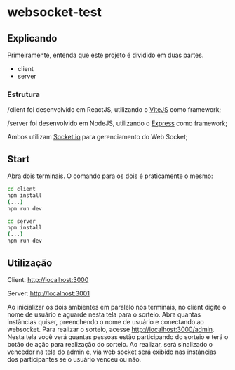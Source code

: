 # websocket-test

## Explicando
Primeiramente, entenda que este projeto é dividido em duas partes.
- client
- server

### Estrutura
/client foi desenvolvido em ReactJS, utilizando o [ViteJS](https://vitejs.dev/) como framework;

/server foi desenvolvido em NodeJS, utilizando o [Express](https://expressjs.com/) como framework;

Ambos utilizam [Socket.io](https://socket.io/) para gerenciamento do Web Socket;

## Start
Abra dois terminais.
O comando para os dois é praticamente o mesmo:

```bash
cd client
npm install
(...)
npm run dev
```

```bash
cd server
npm install
(...)
npm run dev
```

## Utilização
Client: [http://localhost:3000](http://localhost:3000)

Server: [http://localhost:3001](http://localhost:3001)

Ao inicializar os dois ambientes em paralelo nos terminais, no client digite o nome de usuário e aguarde nesta tela para o sorteio.
Abra quantas instâncias quiser, preenchendo o nome de usuário e conectando ao websocket.
Para realizar o sorteio, acesse [http://localhost:3000/admin](http://localhost:3000/admin). Nesta tela você verá quantas pessoas estão participando do sorteio e terá o botão de ação para realização do sorteio. Ao realizar, será sinalizado o vencedor na tela do admin e, via web socket será exibido nas instâncias dos participantes se o usuário venceu ou não.

